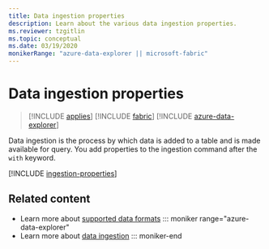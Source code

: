 ```yaml
---
title: Data ingestion properties
description: Learn about the various data ingestion properties.
ms.reviewer: tzgitlin
ms.topic: conceptual
ms.date: 03/19/2020
monikerRange: "azure-data-explorer || microsoft-fabric"
---
```

# Data ingestion properties

> [!INCLUDE [applies](includes/applies-to-version/applies.md)] [!INCLUDE [fabric](includes/applies-to-version/fabric.md)] [!INCLUDE [azure-data-explorer](includes/applies-to-version/azure-data-explorer.md)] 

Data ingestion is the process by which data is added to a table and is made available for query. You add properties to the ingestion command after the `with` keyword.

[!INCLUDE [ingestion-properties](includes/ingestion-properties.md)]

## Related content

* Learn more about [supported data formats](ingestion-supported-formats.md)
::: moniker range="azure-data-explorer"
* Learn more about [data ingestion](/azure/data-explorer/ingest-data-overview.md)
::: moniker-end
